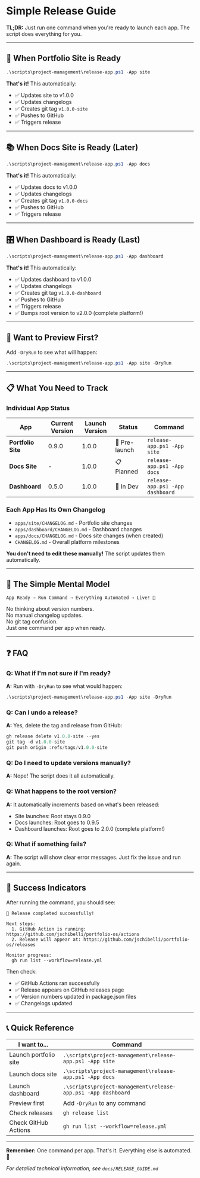 # Simple Release Guide

**TL;DR:** Just run one command when you're ready to launch each app. The script does everything for you.

---

## 🚀 When Portfolio Site is Ready

```powershell
.\scripts\project-management\release-app.ps1 -App site
```

**That's it!** This automatically:
- ✅ Updates site to v1.0.0
- ✅ Updates changelogs
- ✅ Creates git tag `v1.0.0-site`
- ✅ Pushes to GitHub
- ✅ Triggers release

---

## 📚 When Docs Site is Ready (Later)

```powershell
.\scripts\project-management\release-app.ps1 -App docs
```

**That's it!** This automatically:
- ✅ Updates docs to v1.0.0
- ✅ Updates changelogs
- ✅ Creates git tag `v1.0.0-docs`
- ✅ Pushes to GitHub
- ✅ Triggers release

---

## 🎛️ When Dashboard is Ready (Last)

```powershell
.\scripts\project-management\release-app.ps1 -App dashboard
```

**That's it!** This automatically:
- ✅ Updates dashboard to v1.0.0
- ✅ Updates changelogs
- ✅ Creates git tag `v1.0.0-dashboard`
- ✅ Pushes to GitHub
- ✅ Triggers release
- ✅ Bumps root version to v2.0.0 (complete platform!)

---

## 🧪 Want to Preview First?

Add `-DryRun` to see what will happen:

```powershell
.\scripts\project-management\release-app.ps1 -App site -DryRun
```

---

## 📋 What You Need to Track

### Individual App Status

| App | Current Version | Launch Version | Status | Command |
|-----|----------------|----------------|--------|---------|
| **Portfolio Site** | 0.9.0 | 1.0.0 | 🚧 Pre-launch | `release-app.ps1 -App site` |
| **Docs Site** | - | 1.0.0 | 📋 Planned | `release-app.ps1 -App docs` |
| **Dashboard** | 0.5.0 | 1.0.0 | 🔨 In Dev | `release-app.ps1 -App dashboard` |

### Each App Has Its Own Changelog

- `apps/site/CHANGELOG.md` - Portfolio site changes
- `apps/dashboard/CHANGELOG.md` - Dashboard changes  
- `apps/docs/CHANGELOG.md` - Docs site changes (when created)
- `CHANGELOG.md` - Overall platform milestones

**You don't need to edit these manually!** The script updates them automatically.

---

## 🎯 The Simple Mental Model

```
App Ready → Run Command → Everything Automated → Live! 🎉
```

No thinking about version numbers.  
No manual changelog updates.  
No git tag confusion.  
Just one command per app when ready.

---

## ❓ FAQ

### Q: What if I'm not sure if I'm ready?
**A:** Run with `-DryRun` to see what would happen:
```powershell
.\scripts\project-management\release-app.ps1 -App site -DryRun
```

### Q: Can I undo a release?
**A:** Yes, delete the tag and release from GitHub:
```powershell
gh release delete v1.0.0-site --yes
git tag -d v1.0.0-site
git push origin :refs/tags/v1.0.0-site
```

### Q: Do I need to update versions manually?
**A:** Nope! The script does it all automatically.

### Q: What happens to the root version?
**A:** It automatically increments based on what's been released:
- Site launches: Root stays 0.9.0
- Docs launches: Root goes to 0.9.5
- Dashboard launches: Root goes to 2.0.0 (complete platform!)

### Q: What if something fails?
**A:** The script will show clear error messages. Just fix the issue and run again.

---

## 🎉 Success Indicators

After running the command, you should see:

```
🎉 Release completed successfully!

Next steps:
  1. GitHub Action is running: https://github.com/jschibelli/portfolio-os/actions
  2. Release will appear at: https://github.com/jschibelli/portfolio-os/releases

Monitor progress:
  gh run list --workflow=release.yml
```

Then check:
- ✅ GitHub Actions ran successfully
- ✅ Release appears on GitHub releases page
- ✅ Version numbers updated in package.json files
- ✅ Changelogs updated

---

## 📞 Quick Reference

| I want to... | Command |
|-------------|---------|
| Launch portfolio site | `.\scripts\project-management\release-app.ps1 -App site` |
| Launch docs site | `.\scripts\project-management\release-app.ps1 -App docs` |
| Launch dashboard | `.\scripts\project-management\release-app.ps1 -App dashboard` |
| Preview first | Add `-DryRun` to any command |
| Check releases | `gh release list` |
| Check GitHub Actions | `gh run list --workflow=release.yml` |

---

**Remember:** One command per app. That's it. Everything else is automated. 🚀

*For detailed technical information, see `docs/RELEASE_GUIDE.md`*

